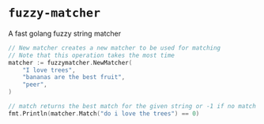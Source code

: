 # `fuzzy-matcher`

A fast golang fuzzy string matcher

```go
// New matcher creates a new matcher to be used for matching
// Note that this operation takes the most time
matcher := fuzzymatcher.NewMatcher(
    "I love trees",
    "bananas are the best fruit",
    "peer",
)

// match returns the best match for the given string or -1 if no match was found
fmt.Println(matcher.Match("do i love the trees") == 0)
```
